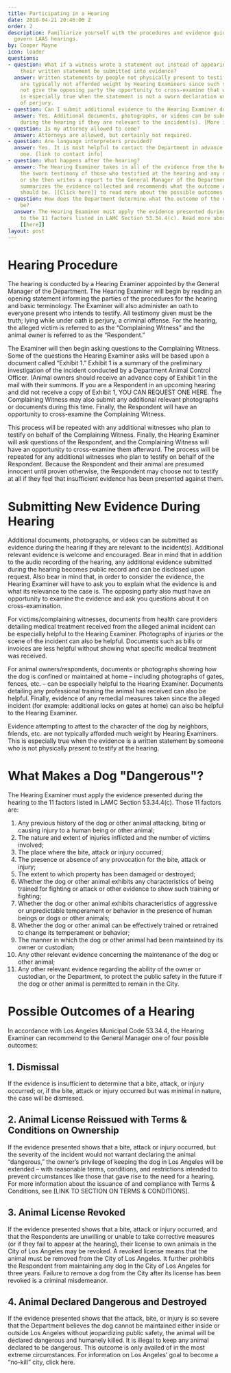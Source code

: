 ```yaml
---
title: Participating in a Hearing
date: 2010-04-21 20:46:00 Z
order: 2
description: Familiarize yourself with the procedures and evidence guidelines that
  govern LAAS hearings.
by: Cooper Mayne
icon: loader
questions:
- question: What if a witness wrote a statement out instead of appearing at the hearing?  Can
    their written statement be submitted into evidence?
  answer: Written statements by people not physically present to testify at the hearing
    are typically not afforded weight by Hearing Examiners since such statements do
    not give the opposing party the opportunity to cross-examine that witness.  This
    is especially true when the statement is not a sworn declaration under penalty
    of perjury.
- question: Can I submit additional evidence to the Hearing Examiner during the hearing?
  answer: Yes. Additional documents, photographs, or videos can be submitted as evidence
    during the hearing if they are relevant to the incident(s). [More info](#submitting-new-evidence-during-hearing)
- question: Is my attorney allowed to come?
  answer: Attorneys are allowed, but certainly not required.
- question: Are language interpreters provided?
  answer: Yes. It is most helpful to contact the Department in advance to request
    one. [link to contact info]
- question: What happens after the hearing?
  answer: The Hearing Examiner takes in all of the evidence from the hearing – including
    the sworn testimony of those who testified at the hearing and any documents submitted.  He
    or she then writes a report to the General Manager of the Department.  The report
    summarizes the evidence collected and recommends what the outcome of the case
    should be. [[Click here]] to read more about the possible outcomes of a Hearing
- question: How does the Department determine what the outcome of the case should
    be?
  answer: The Hearing Examiner must apply the evidence presented during the hearing
    to the 11 factors listed in LAMC Section 53.34.4(c). Read more about the factors
    [[here]]
layout: post
---
```


# Hearing Procedure

The hearing is conducted by a Hearing Examiner appointed by the General Manager of the Department.  The Hearing Examiner will begin by reading an opening statement informing the parties of the procedures for the hearing and basic terminology.  The Examiner will also administer an oath to everyone present who intends to testify.  All testimony given must be the truth; lying while under oath is perjury, a criminal offense.  For the hearing, the alleged victim is referred to as the “Complaining Witness” and the animal owner is referred to as the “Respondent.”

The Examiner will then begin asking questions to the Complaining Witness.  Some of the questions the Hearing Examiner asks will be based upon a document called “Exhibit 1.”  Exhibit 1 is a summary of the preliminary investigation of the incident conducted by a Department Animal Control Officer.  (Animal owners should receive an advance copy of Exhibit 1 in the mail with their summons.  If you are a Respondent in an upcoming hearing and did not receive a copy of Exhibit 1, YOU CAN REQUEST ONE HERE.  The Complaining Witness may also submit any additional relevant photographs or documents during this time.  Finally, the Respondent will have an opportunity to cross-examine the Complaining Witness.

This process will be repeated with any additional witnesses who plan to testify on behalf of the Complaining Witness.  Finally, the Hearing Examiner will ask questions of the Respondent, and the Complaining Witness will have an opportunity to cross-examine them afterward.  The process will be repeated for any additional witnesses who plan to testify on behalf of the Respondent.   Because the Respondent and their animal are presumed innocent until proven otherwise, the Respondent may choose not to testify at all if they feel that insufficient evidence has been presented against them.

# Submitting New Evidence During Hearing
Additional documents, photographs, or videos can be submitted as evidence during the hearing if they are relevant to the incident(s).  Additional relevant evidence is welcome and encouraged.  Bear in mind that in addition to the audio recording of the hearing, any additional evidence submitted during the hearing becomes public record and can be disclosed upon request.  Also bear in mind that, in order to consider the evidence, the Hearing Examiner will have to ask you to explain what the evidence is and what its relevance to the case is.  The opposing party also must have an opportunity to examine the evidence and ask you questions about it on cross-examination.

For victims/complaining witnesses, documents from health care providers detailing medical treatment received from the alleged animal incident can be especially helpful to the Hearing Examiner.  Photographs of injuries or the scene of the incident can also be helpful.  Documents such as bills or invoices are less helpful without showing what specific medical treatment was received.

For animal owners/respondents, documents or photographs showing how the dog is confined or maintained at home – including photographs of gates, fences, etc. – can be especially helpful to the Hearing Examiner.  Documents detailing any professional training the animal has received can also be helpful.  Finally, evidence of any remedial measures taken since the alleged incident (for example: additional locks on gates at home) can also be helpful to the Hearing Examiner.

Evidence attempting to attest to the character of the dog by neighbors, friends, etc. are not typically afforded much weight by Hearing Examiners.  This is especially true when the evidence is a written statement by someone who is not physically present to testify at the hearing.


# What Makes a Dog "Dangerous"?

The Hearing Examiner must apply the evidence presented during the hearing to the 11 factors listed in LAMC Section 53.34.4(c).  Those 11 factors are:

1. Any previous history of the dog or other animal attacking, biting or causing injury to a human being or other animal;
2. The nature and extent of injuries inflicted and the number of victims involved;
3. The place where the bite, attack or injury occurred;
4. The presence or absence of any provocation for the bite, attack or injury;
5. The extent to which property has been damaged or destroyed;
6. Whether the dog or other animal exhibits any characteristics of being trained for fighting or attack or other evidence to show such training or fighting;
7. Whether the dog or other animal exhibits characteristics of aggressive or unpredictable temperament or behavior in the presence of human beings or dogs or other animals;
8. Whether the dog or other animal can be effectively trained or retrained to change its temperament or behavior;
9. The manner in which the dog or other animal had been maintained by its owner or custodian;
10. Any other relevant evidence concerning the maintenance of the dog or other animal;
11. Any other relevant evidence regarding the ability of the owner or custodian, or the Department, to protect the public safety in the future if the dog or other animal is permitted to remain in the City.

# Possible Outcomes of a Hearing

In accordance with Los Angeles Municipal Code 53.34.4, the Hearing Examiner can recommend to the General Manager one of four possible outcomes:
## 1. Dismissal
If the evidence is insufficient to determine that a bite, attack, or injury occurred; or, if the bite, attack or injury occurred but was minimal in nature, the case will be dismissed.

## 2. Animal License Reissued with Terms & Conditions on Ownership
If the evidence presented shows that a bite, attack or injury occurred, but the severity of the incident would not warrant declaring the animal “dangerous,” the owner’s privilege of keeping the dog in Los Angeles will be extended – with reasonable terms, conditions, and restrictions intended to prevent circumstances like those that gave rise to the need for a hearing.  For more information about the issuance of and compliance with Terms & Conditions, see [LINK TO SECTION ON TERMS & CONDITIONS].

## 3. Animal License Revoked
If the evidence presented shows that a bite, attack or injury occurred, and that the Respondents are unwilling or unable to take corrective measures (or if they fail to appear at the hearing), their license to own animals in the City of Los Angeles may be revoked.  A revoked license means that the animal must be removed from the City of Los Angeles.  It further prohibits the Respondent from maintaining any dog in the City of Los Angeles for three years.  Failure to remove a dog from the City after its license has been revoked is a criminal misdemeanor.

## 4. Animal Declared Dangerous and Destroyed
If the evidence presented shows that the attack, bite, or injury is so severe that the Department believes the dog cannot be maintained either inside or outside Los Angeles without jeopardizing public safety, the animal will be declared dangerous and humanely killed.  It is illegal to keep any animal declared to be dangerous.  This outcome is only availed of in the most extreme circumstances.  For information on Los Angeles’ goal to become a “no-kill” city, click here.
